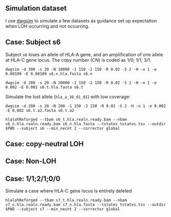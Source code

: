 ## Simulation dataset

I use [dwgsim](https://github.com/nh13/DWGSIM/tree/main) to simulate a few datasets as guidance set up expectation when LOH occurring and not occurring.

## Case: Subject s6

Subject `s6` loses an allele of HLA-A gene, and an amplification of one allele at HLA-C gene locus. The copy number (CN) is coded as 1/0; 1/1; 3/1.

```
dwgsim -d 300 -s 20 -N 10000 -1 150 -2 150 -R 0.02 -S 2 -H -o 1 -e 0.00109 -E 0.00109 s6.n.hla.fasta s6.n
```

```
dwgsim -d 280 -s 20 -N 20000 -1 150 -2 150 -R 0.02 -S 2 -H -o 1 -e 0.002 -E 0.002 s6.t.hla.fasta s6.t
```

Simulate the lost allele (`hla_a_30_01_01`) with low coverage:
```
dwgsim -d 280 -s 20 -N 200 -1 150 -2 150 -R 0.02 -S 2 -H -o 1 -e 0.002 -E 0.002 s6.t.a2.fasta s6.t.a2

```

```
hlalohReforged --tbam s6_t.hla.realn.ready.bam --nbam s6_n.hla.realn.ready.bam s6_n.hla.fasta --tstates tstates.tsv --outdir $PWD --subject s6 --min_necnt 2 --corrector global
```

## Case: copy-neutral LOH

## Case: Non-LOH


## Case: 1/1;2/1;0/0

Simulate a case where HLA-C gene locus is entirely deleted
```
hlalohReforged --tbam s7_t.hla.realn.ready.bam --nbam s7_n.hla.realn.ready.bam s7_n.hla.fasta --tstates tstates.tsv --outdir $PWD --subject s7 --min_necnt 2 --corrector global
```

